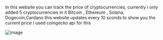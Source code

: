 In this website you can track the price of cryptocurrencies, 
currently i only added 5 cryptocurrencies in it 
Bitcoin , Ethereum , Solana, Dogecoin,Cardano
this website updates every 10 sconds to show you the current price 
I used coingecko api for this



![image](https://github.com/user-attachments/assets/82588077-c6a9-4f0b-b630-5ec3c014bfd3)
